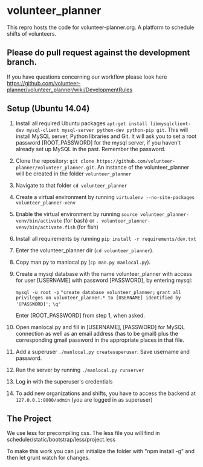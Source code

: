 # volunteer_planner
This repro hosts the code for volunteer-planner.org. A platform to schedule shifts of volunteers.

## Please do pull request against the development branch.
If you have questions concerning our workflow please look here
https://github.com/volunteer-planner/volunteer_planner/wiki/DevelopmentRules

## Setup (Ubuntu 14.04)

1.  Install all required Ubuntu packages
    `apt-get install libmysqlclient-dev mysql-client mysql-server python-dev python-pip git`.
    This will install MySQL server, Python libraries and Git. It will ask you to set a root password [ROOT_PASSWORD]
    for the mysql server, if you haven't already set up MySQL in the past. Remember the password.
2.  Clone the repository: `git clone https://github.com/volunteer-planner/volunteer_planner.git`.
    An instance of the volunteer_planner will be created in the folder `volunteer_planner`
3.  Navigate to that folder `cd volunteer_planner`
4.  Create a virtual environment by running `virtualenv --no-site-packages volunteer_planner-venv`
5.  Enable the virtual environment by running `source volunteer_planner-venv/bin/activate` (for bash) or
    `. volunteer_planner-venv/bin/activate.fish` (for fish)
6.  Install all requirements by running `pip install -r requirements/dev.txt`
7.  Enter the volunteer_planner dir (`cd volunteer_planner`).
8.  Copy man.py to manlocal.py (`cp man.py manlocal.py`).
9.  Create a mysql database with the name volunteer_planner with access for user [USERNAME] with password [PASSWORD],
    by entering mysql:

    `mysql -u root -p`
    `"create database volunteer_planner;`
    `grant all privileges on volunteer_planner.* to [USERNAME] identified by '[PASSWORD]';`
    `\q"`

    Enter [ROOT_PASSWORD] from step 1, when asked.
10. Open manlocal.py and fill in [USERNAME], [PASSWORD] for MySQL connection as well as an email address
    (has to be gmail) plus the corresponding gmail password in the appropriate places in that file.
11. Add a superuser `./manlocal.py createsuperuser`. Save username and password.
12. Run the server by running `./manlocal.py runserver`
13. Log in with the superuser's credentials
14. To add new organizations and shifts, you have to access the backend at `127.0.0.1:8000/admin`
    (you are logged in as superuser)

## The Project

We use less for precompiling css. The less file you will find in scheduler/static/bootstrap/less/project.less

To make this work you can just initialize the folder with "npm install -g" and then let grunt watch for changes.
